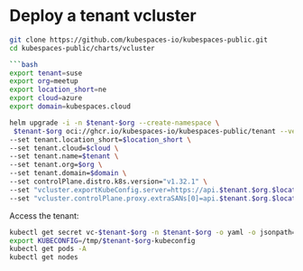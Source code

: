 # Deploy a tenant vcluster

```bash
git clone https://github.com/kubespaces-io/kubespaces-public.git
cd kubespaces-public/charts/vcluster

```bash
export tenant=suse
export org=meetup
export location_short=ne
export cloud=azure
export domain=kubespaces.cloud

helm upgrade -i -n $tenant-$org --create-namespace \
 $tenant-$org oci://ghcr.io/kubespaces-io/kubespaces-public/tenant --version 0.1.6 \
--set tenant.location_short=$location_short \
--set tenant.cloud=$cloud \
--set tenant.name=$tenant \
--set tenant.org=$org \
--set tenant.domain=$domain \
--set controlPlane.distro.k8s.version="v1.32.1" \
--set "vcluster.exportKubeConfig.server=https://api.$tenant.$org.$location_short.$cloud.$domain" \
--set "vcluster.controlPlane.proxy.extraSANs[0]=api.$tenant.$org.$location_short.$cloud.$domain"
```

Access the tenant:

```bash
kubectl get secret vc-$tenant-$org -n $tenant-$org -o yaml -o jsonpath='{.data.config}' | base64 -d > /tmp/$tenant-$org-kubeconfig
export KUBECONFIG=/tmp/$tenant-$org-kubeconfig
kubectl get pods -A
kubectl get nodes
```